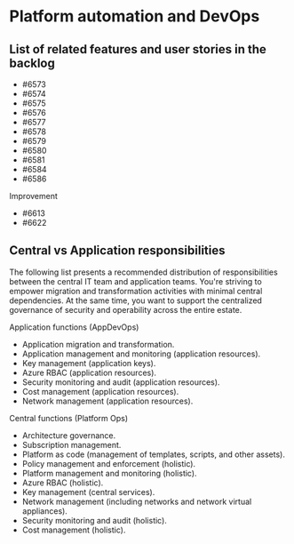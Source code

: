 # Platform automation and DevOps

## List of related features and user stories in the backlog

- #6573
- #6574
- #6575
- #6576
- #6577
- #6578
- #6579
- #6580
- #6581
- #6584
- #6586

Improvement  

- #6613
- #6622

## Central vs Application responsibilities

The following list presents a recommended distribution of responsibilities between the central IT team and application teams. You're striving to empower migration and transformation activities with minimal central dependencies. At the same time, you want to support the centralized governance of security and operability across the entire estate.

Application functions (AppDevOps)
- Application migration and transformation.
- Application management and monitoring (application resources).
- Key management (application keys).
- Azure RBAC (application resources).
- Security monitoring and audit (application resources).
- Cost management (application resources).
- Network management (application resources).

Central functions (Platform Ops)
- Architecture governance.
- Subscription management.
- Platform as code (management of templates, scripts, and other assets).
- Policy management and enforcement (holistic).
- Platform management and monitoring (holistic).
- Azure RBAC (holistic).
- Key management (central services).
- Network management (including networks and network virtual appliances).
- Security monitoring and audit (holistic).
- Cost management (holistic).
